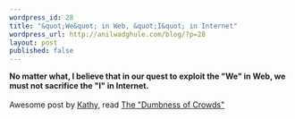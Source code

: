 ```yaml
---
wordpress_id: 28
title: "&quot;We&quot; in Web, &quot;I&quot; in Internet"
wordpress_url: http://anilwadghule.com/blog/?p=28
layout: post
published: false
---
```

<p><strong>No matter what, I believe that in our quest to exploit the "We" in Web, we must not sacrifice the "I" in Internet.<br /><br /></strong>Awesome post by <a href="http://headrush.typepad.com/creating_passionate_users">Kathy</a>, read <a href="http://headrush.typepad.com/creating_passionate_users/2007/01/the_dumbness_of.html">The "Dumbness of Crowds"</a></p>
